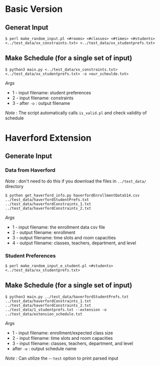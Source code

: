 # Basic Version

## Generat Input

```$ perl make_random_input.pl <#rooms> <#classes> <#times> <#students> <../test_data/xx_constraints.txt> <../test_data/xx_studentprefs.txt>```

## Make Schedule (for a single set of input)

```$ python3 main.py <../test_data/xx_constraints.txt> <../test_data/xx_studentprefs.txt> -o <our_scheulde.txt>  ```

*Args*

- 1 -  input filename: student preferences
- 2 - input filename: constraints
- 3 - after `-o` : output filename

*Note* : The script automatically calls `is_valid.pl` and check validity of schedule

# Haverford Extension

## Generate Input

### Data from Haverford

*Note* : don't need to do this if you download the files in `../test_data/` directory

```$ python get_haverford_info.py haverfordEnrollmentDataS14.csv ../test_data/haverfordStudentPrefs.txt ../test_data/haverfordConstraints_1.txt ../test_data/haverfordConstraints_2.txt```

*Args*

* 1 -  input filename: the enrollment data csv file
* 2 - output filename: enrollment
* 3 - output filename: time slots and room capacities
* 4 - output filename: classes, teachers, department, and level

### Student Preferences 

```$ perl make_random_input_e_student.pl <#students>  <../test_data/xx_studentprefs.txt>```

## Make Schedule (for a single set of input)

```$ python3 main.py ../test_data/haverfordStudentPrefs.txt ../test_data/haverfordConstraints_1.txt ../test_data/haverfordConstraints_2.txt ../test_data/1_studentprefs.txt --extension -o ../test_data/extension_schedule.txt```

*Args*

- 1 -  input filename: enrollment/expected class size
- 2 - input filename: time slots and room capacities
- 3 - input filename: classes, teachers, department, and level
- after `-o` : output schedule name

*Note* : Can utilize the `—-test` option to print parsed input